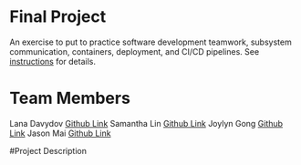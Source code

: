 # Final Project

An exercise to put to practice software development teamwork, subsystem communication, containers, deployment, and CI/CD pipelines. See [instructions](./instructions.md) for details.

# Team Members

Lana Davydov [Github Link](https://github.com/lanadavydov)
Samantha Lin [Github Link](https://github.com/sal2948)
Joylyn Gong [Github Link](https://github.com/joylyngong)
Jason Mai [Github Link](https://github.com/JasonMai233)

#Project Description
